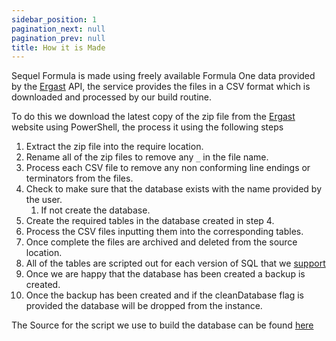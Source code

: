 ```yaml
---
sidebar_position: 1
pagination_next: null
pagination_prev: null
title: How it is Made
---
```


Sequel Formula is made using freely available Formula One data provided by the [Ergast](http://ergast.com/mrd) API, the service provides the files in a CSV format which is downloaded and processed by our build routine. 

To do this we download the latest copy of the zip file from the [Ergast](http://ergast.com/mrd) website using PowerShell, the process it using the following steps

1. Extract the zip file into the require location.
2. Rename all of the zip files to remove any `_` in the file name.
3. Process each CSV file to remove any non conforming line endings or terminators from the files. 
4. Check to make sure that the database exists with the name provided by the user.
   1. If not create the database.
5. Create the required tables in the database created in step 4.
6. Process the CSV files inputting them into the corresponding tables.
7. Once complete the files are archived and deleted from the source location.
8. All of the tables are scripted out for each version of SQL that we [support](supported-versions)
9. Once we are happy that the database has been created a backup is created. 
10. Once the backup has been created and if the cleanDatabase flag is provided the database will be dropped from the instance. 

The Source for the script we use to build the database can be found [here](https://github.com/Rich-In-SQL/Sequel-Formula/blob/main/build_database.ps1)